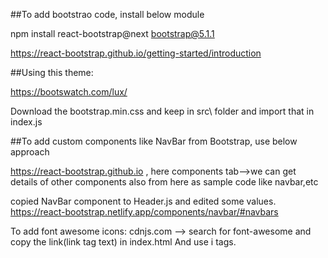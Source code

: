##To add bootstrao code, install below module

npm install react-bootstrap@next bootstrap@5.1.1

https://react-bootstrap.github.io/getting-started/introduction 

##Using this theme: 

https://bootswatch.com/lux/  

Download the bootstrap.min.css and keep in src\ folder and import that in index.js

##To add custom components like NavBar from Bootstrap, use below approach

https://react-bootstrap.github.io , here components tab-->we can get details of other components also from here as sample code like navbar,etc

copied NavBar component to Header.js and edited some values.
https://react-bootstrap.netlify.app/components/navbar/#navbars

To add font awesome icons: cdnjs.com --> search for font-awesome and copy the link(link tag text) in index.html
And use i tags.

